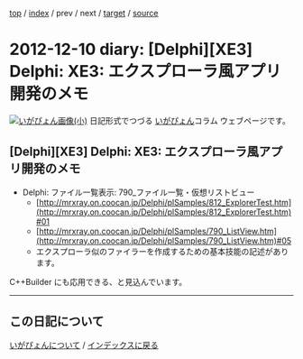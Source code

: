 [top](https://igapyon.github.io/diary/) 
 / [index](https://igapyon.github.io/diary/2012/index.html) 
 / prev 
 / next 
 / [target](https://igapyon.github.io/diary/2012/ig121210.html) 
 / [source](https://github.com/igapyon/diary/blob/gh-pages/2012/ig121210.html.src.md) 

2012-12-10 diary: [Delphi][XE3] Delphi: XE3: エクスプローラ風アプリ開発のメモ
=====================================================================================================
[![いがぴょん画像(小)](https://igapyon.github.io/diary/images/iga200306s.jpg "いがぴょん")](https://igapyon.github.io/diary/memo/memoigapyon.html) 日記形式でつづる [いがぴょん](https://igapyon.github.io/diary/memo/memoigapyon.html)コラム ウェブページです。

## [Delphi][XE3] Delphi: XE3: エクスプローラ風アプリ開発のメモ


* Delphi: ファイル一覧表示: 790_ファイル一覧・仮想リストビュー
  * [http://mrxray.on.coocan.jp/Delphi/plSamples/812_ExplorerTest.htm](http://mrxray.on.coocan.jp/Delphi/plSamples/812_ExplorerTest.htm)#01
  * [http://mrxray.on.coocan.jp/Delphi/plSamples/790_ListView.htm](http://mrxray.on.coocan.jp/Delphi/plSamples/790_ListView.htm)#05
  * エクスプローラ似のファイラーを作成するための基本技能の記述があります。

C++Builder にも応用できる、と見込んでいます。

----------------------------------------------------------------------------------------------------

## この日記について
[いがぴょんについて](https://igapyon.github.io/diary/memo/memoigapyon.html) / [インデックスに戻る](https://igapyon.github.io/diary/idxall.html)
